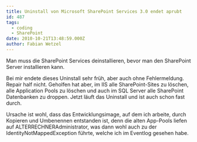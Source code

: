```yaml
---
title: Uninstall von Microsoft SharePoint Services 3.0 endet aprubt
id: 487
tags:
  - coding
  - SharePoint
date: 2010-10-21T13:48:59.000Z
author: Fabian Wetzel
---
```


Man muss die SharePoint Services deinstallieren, bevor man den SharePoint Server installieren kann.

Bei mir endete dieses Uninstall sehr früh, aber auch ohne Fehlermeldung. Repair half nicht. Geholfen hat aber, im IIS alle SharePoint-Sites zu löschen, alle Application Pools zu löschen und auch im SQL Server alle SharePoint Datenbanken zu droppen. Jetzt läuft das Uninstall und ist auch schon fast durch.

Ursache ist wohl, dass das Entwicklungsimage, auf dem ich arbeite, durch Kopieren und Umbenennen entstanden ist, denn die alten App-Pools liefen auf ALTERRECHNERAdministrator, was dann wohl auch zu der IdentityNotMappedException führte, welche ich im Eventlog gesehen habe.

